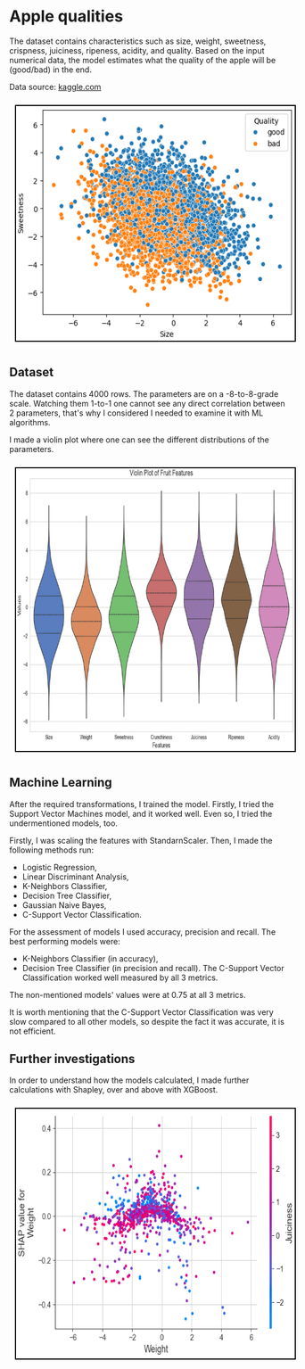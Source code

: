 # Apple qualities
The dataset contains characteristics such as size, weight, sweetness, crispness, juiciness, ripeness, acidity, and quality.
Based on the input numerical data, the model estimates what the quality of the apple will be (good/bad) in the end. 

Data source: [kaggle.com](https://www.kaggle.com/datasets/nelgiriyewithana/apple-quality)

<center><img src="illustration_1.png" style="width: 556px; height: 425px; margin: 10px; border: 2px solid #000; box-sizing: border-box;"></center>

## Dataset
The dataset contains 4000 rows. The parameters are on a -8-to-8-grade scale. Watching them 1-to-1 one cannot see any direct correlation between 2 parameters, that's why I considered I needed to examine it with ML algorithms.

I made a violin plot where one can see the different distributions of the parameters.

<center><img src="illustration.png" style="width: 778px; height: 511px; margin: 10px; border: 2px solid #000; box-sizing: border-box;"></center>

## Machine Learning
After the required transformations, I trained the model.
Firstly, I tried the Support Vector Machines model, and it worked well. Even so, I tried the undermentioned models, too.

Firstly, I was scaling the features with StandarnScaler.
Then, I made the following methods run:
- Logistic Regression,
- Linear Discriminant Analysis,
- K-Neighbors Classifier,
- Decision Tree Classifier,
- Gaussian Naive Bayes,
- C-Support Vector Classification.

For the assessment of models I used accuracy, precision and recall.
The best performing models were:
- K-Neighbors Classifier (in accuracy),
- Decision Tree Classifier (in precision and recall).
The C-Support Vector Classification worked well measured by all 3 metrics.

The non-mentioned models' values were at 0.75 at all 3 metrics.

It is worth mentioning that the C-Support Vector Classification was very slow compared to all other models, so despite the fact it was accurate, it is not efficient.

## Further investigations
In order to understand how the models calculated, I made further calculations with Shapley, over and above with XGBoost.

<center><img src="illustration_2.png" style="width: 642px; height: 452px; margin: 10px; border: 2px solid #000; box-sizing: border-box;"></center>
